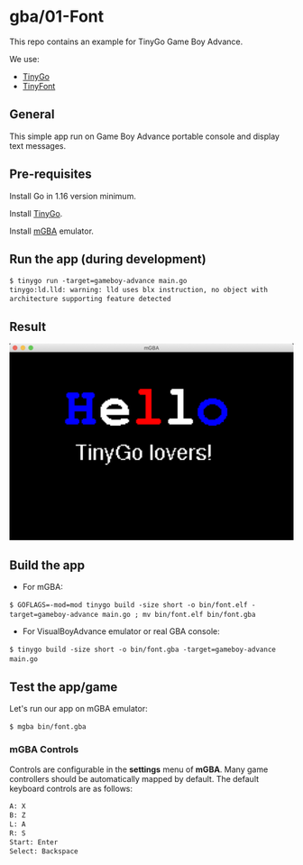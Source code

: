# gba/01-Font

This repo contains an example for TinyGo Game Boy Advance.

We use:
* [TinyGo](https://tinygo.org/)
* [TinyFont](https://github.com/tinygo-org/tinyfont)

## General

This simple app run on Game Boy Advance portable console and display text messages.

## Pre-requisites

Install Go in 1.16 version minimum.

Install [TinyGo](https://tinygo.org/getting-started/install/).

Install [mGBA](https://tinygo.org/getting-started/install/macos/) emulator.

## Run the app (during development)

```
$ tinygo run -target=gameboy-advance main.go
tinygo:ld.lld: warning: lld uses blx instruction, no object with architecture supporting feature detected
```

## Result

![App](doc/font.png)

## Build the app

* For mGBA:

`$ GOFLAGS=-mod=mod tinygo build -size short -o bin/font.elf -target=gameboy-advance main.go ; mv bin/font.elf bin/font.gba`

* For VisualBoyAdvance emulator or real GBA console:

`$ tinygo build -size short -o bin/font.gba -target=gameboy-advance main.go`

## Test the app/game

Let's run our app on mGBA emulator:

`$ mgba bin/font.gba`

### mGBA Controls

Controls are configurable in the **settings** menu of **mGBA**. Many game controllers should be automatically mapped by default. 
The default keyboard controls are as follows:

```
A: X
B: Z
L: A
R: S
Start: Enter
Select: Backspace
```